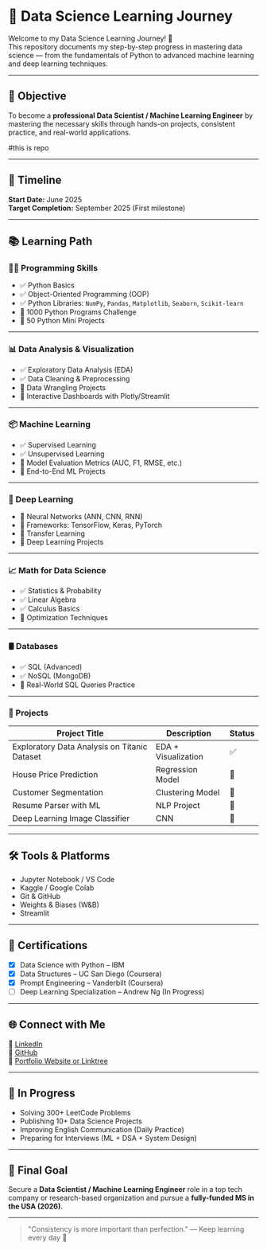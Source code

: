 # 🧠 Data Science Learning Journey

Welcome to my Data Science Learning Journey! 🚀  
This repository documents my step-by-step progress in mastering data science — from the fundamentals of Python to advanced machine learning and deep learning techniques.

---

## 🎯 Objective

To become a **professional Data Scientist / Machine Learning Engineer** by mastering the necessary skills through hands-on projects, consistent practice, and real-world applications.

#this is repo

---

## 📅 Timeline

**Start Date:** June 2025  
**Target Completion:** September 2025 (First milestone)

---

## 📚 Learning Path

### 🧑‍💻 Programming Skills
- ✅ Python Basics
- ✅ Object-Oriented Programming (OOP)
- ✅ Python Libraries: `NumPy`, `Pandas`, `Matplotlib`, `Seaborn`, `Scikit-learn`
- 🔄 1000 Python Programs Challenge
- 🔄 50 Python Mini Projects

---

### 📊 Data Analysis & Visualization
- ✅ Exploratory Data Analysis (EDA)
- ✅ Data Cleaning & Preprocessing
- 🔄 Data Wrangling Projects
- 🔄 Interactive Dashboards with Plotly/Streamlit

---

### 📦 Machine Learning
- ✅ Supervised Learning
- ✅ Unsupervised Learning
- 🔄 Model Evaluation Metrics (AUC, F1, RMSE, etc.)
- 🔄 End-to-End ML Projects

---

### 🧠 Deep Learning
- 🔄 Neural Networks (ANN, CNN, RNN)
- 🔄 Frameworks: TensorFlow, Keras, PyTorch
- 🔄 Transfer Learning
- 🔄 Deep Learning Projects

---

### 📈 Math for Data Science
- ✅ Statistics & Probability
- ✅ Linear Algebra
- ✅ Calculus Basics
- 🔄 Optimization Techniques

---

### 🛢️ Databases
- ✅ SQL (Advanced)
- ✅ NoSQL (MongoDB)
- 🔄 Real-World SQL Queries Practice

---

### 💼 Projects
| Project Title | Description | Status |
|---------------|-------------|--------|
| Exploratory Data Analysis on Titanic Dataset | EDA + Visualization | ✅ |
| House Price Prediction | Regression Model | 🔄 |
| Customer Segmentation | Clustering Model | 🔄 |
| Resume Parser with ML | NLP Project | 🔄 |
| Deep Learning Image Classifier | CNN | 🔄 |

---

## 🛠 Tools & Platforms
- Jupyter Notebook / VS Code
- Kaggle / Google Colab
- Git & GitHub
- Weights & Biases (W&B)
- Streamlit

---

## 📜 Certifications
- [x] Data Science with Python – IBM
- [x] Data Structures – UC San Diego (Coursera)
- [x] Prompt Engineering – Vanderbilt (Coursera)
- [ ] Deep Learning Specialization – Andrew Ng (In Progress)

---

## 🌐 Connect with Me

🔗 [LinkedIn](https://linkedin.com/in/yourprofile)  
🔗 [GitHub](https://github.com/yourusername)  
🔗 [Portfolio Website or Linktree](https://linktr.ee/yourlink)

---

## 🚧 In Progress
- Solving 300+ LeetCode Problems
- Publishing 10+ Data Science Projects
- Improving English Communication (Daily Practice)
- Preparing for Interviews (ML + DSA + System Design)

---

## 📌 Final Goal

Secure a **Data Scientist / Machine Learning Engineer** role in a top tech company or research-based organization and pursue a **fully-funded MS in the USA (2026)**.

---

> "Consistency is more important than perfection." — Keep learning every day 💪

